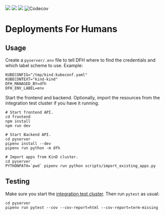 [![](https://img.shields.io/badge/license-Apache%202-blue.svg)]()
[![](https://img.shields.io/badge/3.12-blue.svg)]()
[![](https://github.com/olitheolix/dfh/workflows/build/badge.svg)]()
![Codecov](https://img.shields.io/codecov/c/github/olitheolix/dfh)



# Deployments For Humans

## Usage
Create a `pyserver/.env` file to tell DFH where to find the credentials and
which label scheme to use. Example:

    KUBECONFIG="/tmp/kind-kubeconf.yaml"
    KUBECONTEXT="kind-kind"
    DFH_MANAGED_BY=dfh
    DFH_ENV_LABEL=env


Start the frontend and backend. Optionally, import the resources from the
integration test cluster if you have it running.

    # Start frontend API.
    cd frontend
    npm install
    npm run dev

    # Start Backend API.
    cd pyserver
    pipenv install --dev
    pipenv run python -m dfh

    # Import apps from KinD cluster.
    cd pyserver
    PYTHONPATH=`pwd` pipenv run python scripts/import_existing_apps.py

## Testing
Make sure you start the [integration test cluster](integration-test-cluster/). Then run `pytest` as usual:

    cd pyserver
    pipenv run pytest --cov --cov-report=html --cov-report=term-missing
